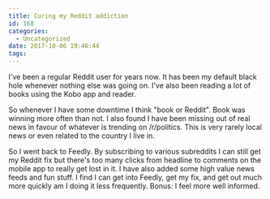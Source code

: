 ```yaml
---
title: Curing my Reddit addiction
id: 168
categories:
  - Uncategorized
date: 2017-10-06 19:46:44
tags:
---
```


I've been a regular Reddit user for years now. It has been my default black hole whenever nothing else was going on. I've also been reading a lot of books using the Kobo app and reader.

So whenever I have some downtime I think "book or Reddit". Book was winning more often than not. I also found I have been missing out of real news in favour of whatever is trending on /r/politics. This is very rarely local news or even related to the country I live in.&nbsp;

So I went back to Feedly. By subscribing to various subreddits I can still get my Reddit fix but there's too many clicks from headline to comments on the mobile app to really get lost in it. I have also added some high value news feeds and fun stuff. I find I can get into Feedly, get my fix, and get out much more quickly am I doing it less frequently. Bonus: I feel more well informed.
